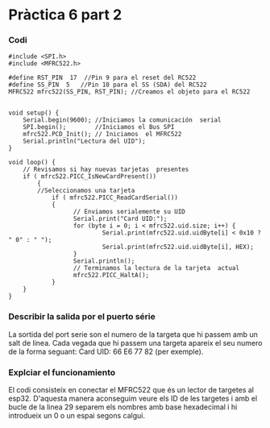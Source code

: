 # Pràctica 6 part 2

### Codi
```
#include <SPI.h>
#include <MFRC522.h>

#define RST_PIN	 17  //Pin 9 para el reset del RC522
#define SS_PIN	5   //Pin 10 para el SS (SDA) del RC522
MFRC522 mfrc522(SS_PIN, RST_PIN); //Creamos el objeto para el RC522


void setup() {
	Serial.begin(9600); //Iniciamos la comunicación  serial
	SPI.begin();        //Iniciamos el Bus SPI
	mfrc522.PCD_Init(); // Iniciamos  el MFRC522
	Serial.println("Lectura del UID");
}

void loop() {
	// Revisamos si hay nuevas tarjetas  presentes
	if ( mfrc522.PICC_IsNewCardPresent()) 
        {  
  		//Seleccionamos una tarjeta
            if ( mfrc522.PICC_ReadCardSerial()) 
            {
                  // Enviamos serialemente su UID
                  Serial.print("Card UID:");
                  for (byte i = 0; i < mfrc522.uid.size; i++) {
                          Serial.print(mfrc522.uid.uidByte[i] < 0x10 ? " 0" : " ");
                          Serial.print(mfrc522.uid.uidByte[i], HEX);   
                  } 
                  Serial.println();
                  // Terminamos la lectura de la tarjeta  actual
                  mfrc522.PICC_HaltA();         
            }      
	}	
}

```

### Describir la salida por el puerto série

La sortida del port serie son el numero de la targeta que hi passem amb un salt de linea. Cada vegada que hi passem una targeta apareix el seu numero de la forma seguant: Card UID: 66 E6 77 82 (per exemple).

### Explciar el funcionamiento

El codi consisteix en conectar el MFRC522 que és un lector de targetes al esp32. D'aquesta manera aconseguim veure els ID de les targetes i amb el bucle de la linea 
29 separem els nombres amb base hexadecimal  i hi introdueix un 0 o un espai segons calgui.
